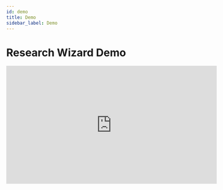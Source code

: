 ```yaml
---
id: demo
title: Demo
sidebar_label: Demo
---
```


# Research Wizard Demo

<div style={{ display: 'flex', justifyContent: 'center', margin: '2rem 0' }}>
  <iframe width="560" height="315" src="https://www.youtube.com/embed/_c42DV8cemo" title="Research Wizard Demo" frameborder="0" allow="accelerometer; autoplay; clipboard-write; encrypted-media; gyroscope; picture-in-picture" allowfullscreen></iframe>
</div> 